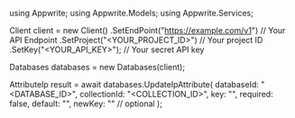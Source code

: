 using Appwrite;
using Appwrite.Models;
using Appwrite.Services;

Client client = new Client()
    .SetEndPoint("https://example.com/v1") // Your API Endpoint
    .SetProject("<YOUR_PROJECT_ID>") // Your project ID
    .SetKey("<YOUR_API_KEY>"); // Your secret API key

Databases databases = new Databases(client);

AttributeIp result = await databases.UpdateIpAttribute(
    databaseId: "<DATABASE_ID>",
    collectionId: "<COLLECTION_ID>",
    key: "",
    required: false,
    default: "",
    newKey: "" // optional
);